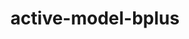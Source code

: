 ---
title: "active-model-bplus"
excerpt: "Mean-field calculations and highly parallelised simulation of \"Active Model B+\": a minimal model for scalar active matter.<br/><img width=500 src='/images/active-model-bplus.png'>"
collection: repositories
link: https://github.com/tranqui/active-model-bplus
---